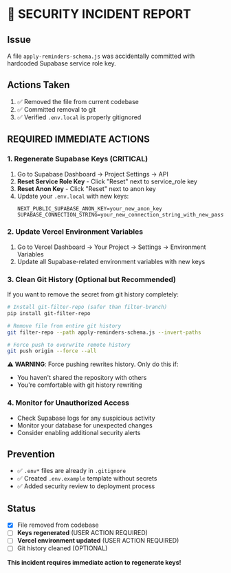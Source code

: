 # 🚨 SECURITY INCIDENT REPORT

## Issue
A file `apply-reminders-schema.js` was accidentally committed with hardcoded Supabase service role key.

## Actions Taken
1. ✅ Removed the file from current codebase
2. ✅ Committed removal to git
3. ✅ Verified `.env.local` is properly gitignored

## REQUIRED IMMEDIATE ACTIONS

### 1. Regenerate Supabase Keys (CRITICAL)
1. Go to Supabase Dashboard → Project Settings → API
2. **Reset Service Role Key** - Click "Reset" next to service_role key
3. **Reset Anon Key** - Click "Reset" next to anon key  
4. Update your `.env.local` with new keys:
   ```
   NEXT_PUBLIC_SUPABASE_ANON_KEY=your_new_anon_key
   SUPABASE_CONNECTION_STRING=your_new_connection_string_with_new_password
   ```

### 2. Update Vercel Environment Variables
1. Go to Vercel Dashboard → Your Project → Settings → Environment Variables
2. Update all Supabase-related environment variables with new keys

### 3. Clean Git History (Optional but Recommended)
If you want to remove the secret from git history completely:
```bash
# Install git-filter-repo (safer than filter-branch)
pip install git-filter-repo

# Remove file from entire git history
git filter-repo --path apply-reminders-schema.js --invert-paths

# Force push to overwrite remote history
git push origin --force --all
```

⚠️ **WARNING**: Force pushing rewrites history. Only do this if:
- You haven't shared the repository with others
- You're comfortable with git history rewriting

### 4. Monitor for Unauthorized Access
- Check Supabase logs for any suspicious activity
- Monitor your database for unexpected changes
- Consider enabling additional security alerts

## Prevention
- ✅ `.env*` files are already in `.gitignore`
- ✅ Created `.env.example` template without secrets
- ✅ Added security review to deployment process

## Status
- [x] File removed from codebase
- [ ] **Keys regenerated** (USER ACTION REQUIRED)
- [ ] **Vercel environment updated** (USER ACTION REQUIRED)
- [ ] Git history cleaned (OPTIONAL)

**This incident requires immediate action to regenerate keys!**